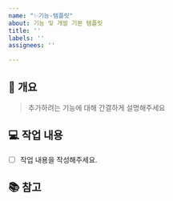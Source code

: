 ```yaml
---
name: "✨기능-템플릿"
about: 기능 및 개발 기본 템플릿
title: ''
labels: ''
assignees: ''

---
```


<!-- --------------------------------------------------------- -->
<!-- 제목 작성 규칙✅ : 이슈명 -->
<!-- [예시] #23 로그인 페이지 추가 -->
<!-- --------------------------------------------------------- -->

## 🚀 개요

> 추가하려는 기능에 대해 간결하게 설명해주세요

## 💻 작업 내용

- [ ] 작업 내용을 작성해주세요.

## 📚 참고

<!-- (선택사항) 작성이 필요한 경우만 추가 -->

<!-- --------------------------------------------------------- -->
<!-- 이슈 발행 후 아래와 같은 규칙으로 로컬에서 브랜치 생성 후 작업 -->
<!-- 브랜치 생성 규칙✅ : 라벨/#이슈번호-개요 -->
<!-- [예시] feat/#15-login  -->
<!-- --------------------------------------------------------- -->
